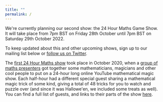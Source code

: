 ```yaml
---
title: ""
permalink: /
---
```


We're currently planning our second show: the 24 Hour Maths Game Show. It will take place from 7pm BST on Friday 28th October until 7pm BST on Saturday 29th October 2022.

To keep updated about this and other upcoming shows, sign up to our mailing list below or [follow us on Twitter](https://twitter.com/24hourmaths).

The [first 24 Hour Maths show](magic.md) took place in October 2020, when a [group of maths presenters](team.md) got together some mathematicians, 
magicians and other cool people to put on a 24-hour long online YouTube mathematical magic show. Each half-hour had a 
different special guest sharing a mathematical magic trick of some kind, giving a total of 48 tricks for you to watch and 
puzzle over (and since it was Hallowe'en, we included some treats as well).
You can find a full list of guests, and links to their parts of the show [here](magic.md).

<div style="text-align: center" class="sender-form-field" data-sender-form-id="kyx9nvl2akal8dqdddu"></div>
